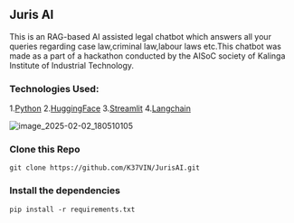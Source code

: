 ## Juris AI 
This is an RAG-based AI assisted legal chatbot which answers all your queries regarding case law,criminal law,labour laws etc.This chatbot was made as a part of a hackathon conducted by the AISoC society of Kalinga Institute of Industrial Technology.


### Technologies Used:
1.[Python](https://www.python.org/)
2.[HuggingFace](https://huggingface.co)
3.[Streamlit](https://streamlit.io)
4.[Langchain](https://www.langchain.com)



![image_2025-02-02_180510105](https://github.com/user-attachments/assets/a0f69d04-8399-4fdd-bf17-8eec3de85d08)


### Clone this Repo
```
git clone https://github.com/K37VIN/JurisAI.git
```

### Install the dependencies
```
pip install -r requirements.txt
```

